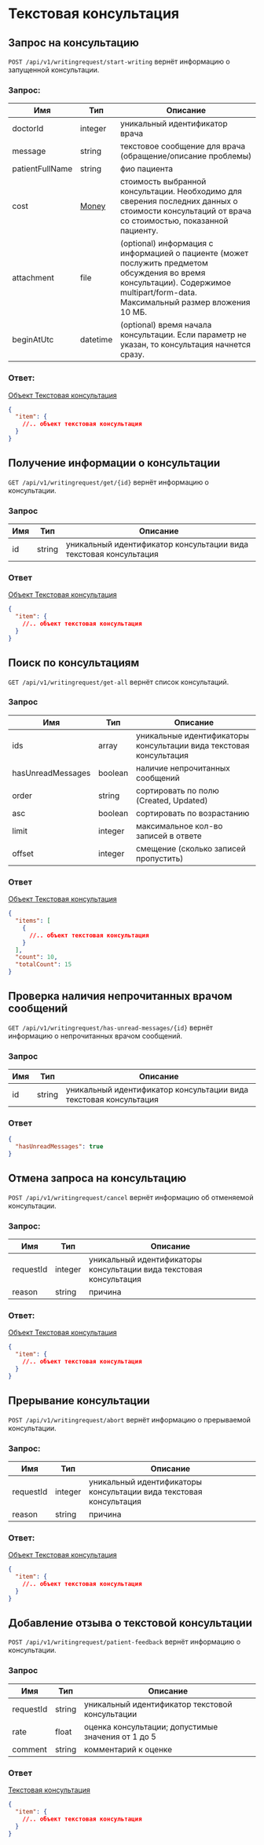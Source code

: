 # Текстовая консультация

## Запрос на консультацию

`POST /api/v1/writingrequest/start-writing` вернёт информацию о запущенной консультации.

### Запрос:

Имя | Тип | Описание
--- | --- | ---
doctorId | integer | уникальный идентификатор врача
message | string | текстовое сообщение для врача (обращение/описание проблемы)
patientFullName | string | фио пациента
cost | [Money](./contracts.md#money) | стоимость выбранной консультации. Необходимо для сверения последних данных о стоимости консультаций от врача со стоимостью, показанной пациенту.
attachment | file | (optional) информация с информацией о пациенте (может послужить предметом обсуждения во время консультации). Содержимое multipart/form-data. Максимальный размер вложения 10 МБ.
beginAtUtc | datetime | (optional) время начала консультации. Если параметр не указан, то консультация начнется сразу.

### Ответ:

[Объект Текстовая консультация](./contracts.md#writing)

```json
{
  "item": {
    //.. объект текстовая консультация
  }
}
```

## Получение информации о консультации

`GET /api/v1/writingrequest/get/{id}` вернёт информацию о консультации.

### Запрос

Имя | Тип | Описание
--- | --- | ---
id | string | уникальный идентификатор консультации вида текстовая консультация

### Ответ

[Объект Текстовая консультация](./contracts.md#writing)

```json
{
  "item": {
    //.. объект текстовая консультация
  }
}
```

## Поиск по консультациям

`GET /api/v1/writingrequest/get-all` вернёт список консультаций.

### Запрос

Имя | Тип | Описание
--- | --- | ---
ids | array | уникальные идентификаторы консультации вида текстовая консультация
hasUnreadMessages | boolean | наличие непрочитанных сообщений
order | string | сортировать по полю (Created, Updated)
asc | boolean | сортировать по возрастанию
limit | integer | максимальное кол-во записей в ответе
offset | integer | смещение (сколько записей пропустить)

### Ответ

[Объект Текстовая консультация](./contracts.md#writing)

```json
{
  "items": [
    {
      //.. объект текстовая консультация
    }
  ],
  "count": 10,
  "totalCount": 15
}
```

## Проверка наличия непрочитанных врачом сообщений

`GET /api/v1/writingrequest/has-unread-messages/{id}` вернёт информацию о непрочитанных врачом сообщений.

### Запрос

Имя | Тип | Описание
--- | --- | ---
id | string | уникальный идентификатор консультации вида текстовая консультация

### Ответ

```json
{
  "hasUnreadMessages": true
}
```

## Отмена запроса на консультацию

`POST /api/v1/writingrequest/cancel` вернёт информацию об отменяемой консультации.

### Запрос:

Имя | Тип | Описание
--- | --- | ---
requestId | integer | уникальный идентификаторы консультации вида текстовая консультация
reason | string | причина

### Ответ:

[Объект Текстовая консультация](./contracts.md#writing)

```json
{
  "item": {
    //.. объект текстовая консультация
  }
}
```

## Прерывание консультации

`POST /api/v1/writingrequest/abort` вернёт информацию о прерываемой консультации.

### Запрос:

Имя | Тип | Описание
--- | --- | ---
requestId | integer | уникальный идентификаторы консультации вида текстовая консультация
reason | string | причина

### Ответ:

[Объект Текстовая консультация](./contracts.md#writing)

```json
{
  "item": {
    //.. объект текстовая консультация
  }
}
```

## Добавление отзыва о текстовой консультации

`POST /api/v1/writingrequest/patient-feedback` вернёт информацию о консультации.

### Запрос

Имя | Тип | Описание
--- | --- | ---
requestId | string | уникальный идентификатор текстовой консультации
rate | float | оценка консультации; допустимые значения от 1 до 5
comment | string | комментарий к оценке

### Ответ

[Текстовая консультация](./contracts.md#writing)

```json
{
  "item": {
    //.. объект текстовая консультация
  }
}
```
